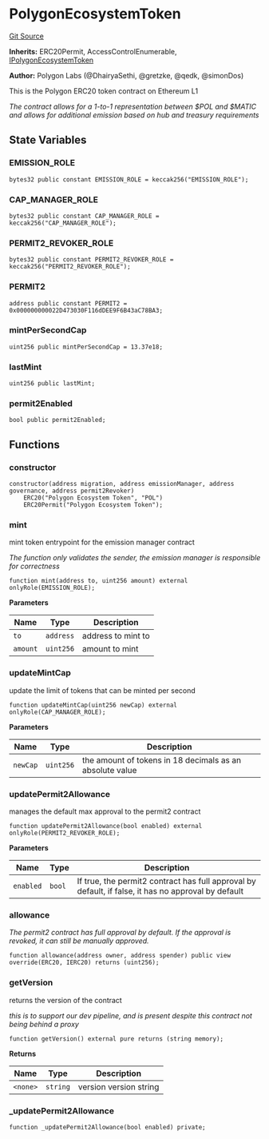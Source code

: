# PolygonEcosystemToken
[Git Source](https://github.com/0xPolygon/pol-token/blob/7a1dec282d430e9f94fc81b42f7da0c058e0221b/src/PolygonEcosystemToken.sol)

**Inherits:**
ERC20Permit, AccessControlEnumerable, [IPolygonEcosystemToken](/src/interfaces/IPolygonEcosystemToken.sol/interface.IPolygonEcosystemToken.md)

**Author:**
Polygon Labs (@DhairyaSethi, @gretzke, @qedk, @simonDos)

This is the Polygon ERC20 token contract on Ethereum L1

*The contract allows for a 1-to-1 representation between $POL and $MATIC and allows for additional emission based on hub and treasury requirements*


## State Variables
### EMISSION_ROLE

```solidity
bytes32 public constant EMISSION_ROLE = keccak256("EMISSION_ROLE");
```


### CAP_MANAGER_ROLE

```solidity
bytes32 public constant CAP_MANAGER_ROLE = keccak256("CAP_MANAGER_ROLE");
```


### PERMIT2_REVOKER_ROLE

```solidity
bytes32 public constant PERMIT2_REVOKER_ROLE = keccak256("PERMIT2_REVOKER_ROLE");
```


### PERMIT2

```solidity
address public constant PERMIT2 = 0x000000000022D473030F116dDEE9F6B43aC78BA3;
```


### mintPerSecondCap

```solidity
uint256 public mintPerSecondCap = 13.37e18;
```


### lastMint

```solidity
uint256 public lastMint;
```


### permit2Enabled

```solidity
bool public permit2Enabled;
```


## Functions
### constructor


```solidity
constructor(address migration, address emissionManager, address governance, address permit2Revoker)
    ERC20("Polygon Ecosystem Token", "POL")
    ERC20Permit("Polygon Ecosystem Token");
```

### mint

mint token entrypoint for the emission manager contract

*The function only validates the sender, the emission manager is responsible for correctness*


```solidity
function mint(address to, uint256 amount) external onlyRole(EMISSION_ROLE);
```
**Parameters**

|Name|Type|Description|
|----|----|-----------|
|`to`|`address`|address to mint to|
|`amount`|`uint256`|amount to mint|


### updateMintCap

update the limit of tokens that can be minted per second


```solidity
function updateMintCap(uint256 newCap) external onlyRole(CAP_MANAGER_ROLE);
```
**Parameters**

|Name|Type|Description|
|----|----|-----------|
|`newCap`|`uint256`|the amount of tokens in 18 decimals as an absolute value|


### updatePermit2Allowance

manages the default max approval to the permit2 contract


```solidity
function updatePermit2Allowance(bool enabled) external onlyRole(PERMIT2_REVOKER_ROLE);
```
**Parameters**

|Name|Type|Description|
|----|----|-----------|
|`enabled`|`bool`|If true, the permit2 contract has full approval by default, if false, it has no approval by default|


### allowance

*The permit2 contract has full approval by default. If the approval is revoked, it can still be manually approved.*


```solidity
function allowance(address owner, address spender) public view override(ERC20, IERC20) returns (uint256);
```

### getVersion

returns the version of the contract

*this is to support our dev pipeline, and is present despite this contract not being behind a proxy*


```solidity
function getVersion() external pure returns (string memory);
```
**Returns**

|Name|Type|Description|
|----|----|-----------|
|`<none>`|`string`|version version string|


### _updatePermit2Allowance


```solidity
function _updatePermit2Allowance(bool enabled) private;
```


